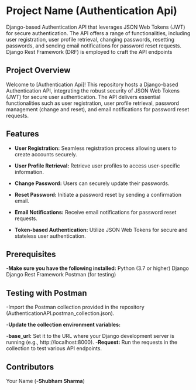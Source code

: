 # Project Name (Authentication Api)
Django-based Authentication API that leverages JSON Web Tokens (JWT) for secure authentication.
The API offers a range of functionalities, including user registration, user profile retrieval, changing passwords, 
resetting passwords, and sending email notifications for password reset requests. Django Rest Framework (DRF) is employed to craft the API endpoints

## Project Overview

Welcome to [Authentication Api]! This repository hosts a Django-based Authentication API, integrating the robust security of JSON Web Tokens (JWT) for secure user authentication.
The API delivers essential functionalities such as user registration, user profile retrieval, password management (change and reset), and email notifications for password reset requests.


## Features
 - **User Registration:** Seamless registration process allowing users to create accounts securely.

- **User Profile Retrieval:** Retrieve user profiles to access user-specific information.

- **Change Password:** Users can securely update their passwords.

- **Reset Password:** Initiate a password reset by sending a confirmation email.

- **Email Notifications:** Receive email notifications for password reset requests.

- **Token-based Authentication:** Utilize JSON Web Tokens for secure and stateless user authentication.


## Prerequisites
-**Make sure you have the following installed:**
 Python (3.7 or higher)
 Django
 Django Rest Framework
 Postman (for testing)
## Testing with Postman

-Import the Postman collection provided in the repository (AuthenticationAPI.postman_collection.json).

-**Update the collection environment variables:**

-**base_url:** Set it to the URL where your Django development server is running (e.g., http://localhost:8000).
-**Request:** Run the requests in the collection to test various API endpoints.

## Contributors
Your Name (-**Shubham Sharma**)



